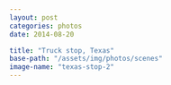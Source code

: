 ```yaml
---
layout: post
categories: photos
date: 2014-08-20

title: "Truck stop, Texas"
base-path: "/assets/img/photos/scenes"
image-name: "texas-stop-2"
---
```

